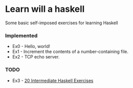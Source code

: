 # Learn will a haskell
Some basic self-imposed exercises for learning Haskell

### Implemented
- Ex0 - Hello, world!
- Ex1 - Increment the contents of a number-containing file.
- Ex2 - TCP echo server.

### TODO
- Ex3 - [20 Intermediate Haskell Exercises](http://blog.tmorris.net/posts/20-intermediate-haskell-exercises/)
